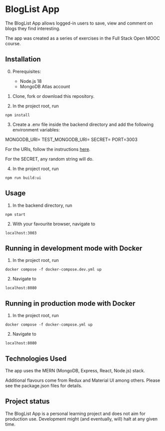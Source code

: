 # BlogList App
 
The BlogList App allows logged-in users to save, view and comment on blogs they find interesting.

The app was created as a series of exercises in the Full Stack Open MOOC course.

## Installation

0. Prerequisites:

   - Node.js 18
   - MongoDB Atlas account

1. Clone, fork or download this repository.

2. In the project root, run

`npm install`

3. Create a .env file inside the backend directory and add the following environment variables:

MONGODB_URI=<your production database address>
TEST_MONGODB_URI=<your test database address>
SECRET=<your secret>
PORT=3003

For the URIs, follow the instructions [here](https://fullstackopen.com/en/part3/saving_data_to_mongo_db#mongo-db).

For the SECRET, any random string will do.

4. In the project root, run

`npm run build:ui`

## Usage

1. In the backend directory, run

`npm start`

2. With your favourite browser, navigate to

`localhost:3003`

## Running in development mode with Docker

1. In the project root, run

`docker compose -f docker-compose.dev.yml up`

2. Navigate to

`localhost:8080`

## Running in production mode with Docker

1. In the project root, run

`docker compose -f docker-compose.yml up`

2. Navigate to

`localhost:8080`

## Technologies Used

The app uses the MERN (MongoDB, Express, React, Node.js) stack.

Additional flavours come from Redux and Material UI among others. Please see the package.json files for details.

## Project status

The BlogList App is a personal learning project and does not aim for production use. Development might (and eventually, will) halt at any given time.
